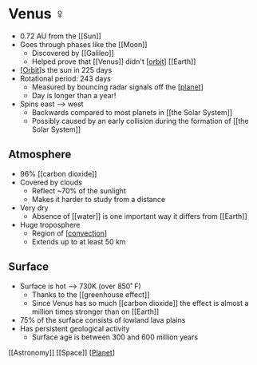 # Venus ♀

- 0.72 AU from the [[Sun]]
- Goes through phases like the [[Moon]]
  - Discovered by [[Galileo]]
  - Helped prove that [[Venus]] didn't [[orbit]] [[Earth]]
- [[Orbit]]s the sun in 225 days
- Rotational period: 243 days
  - Measured by bouncing radar signals off the [[planet]]
  - Day is longer than a year!
- Spins east --> west
  - Backwards compared to most planets in [[the Solar System]]
  - Possibly caused by an early collision during the formation of [[the Solar System]]

## Atmosphere

- 96% [[carbon dioxide]]
- Covered by clouds
  - Reflect ~70% of the sunlight
  - Makes it harder to study from a distance
- Very dry
  - Absence of [[water]] is one important way it differs from [[Earth]]
- Huge troposphere
  - Region of [[convection]]
  - Extends up to at least 50 km

## Surface

- Surface is hot --> 730K (over 850˚ F)
  - Thanks to the [[greenhouse effect]]
  - Since Venus has so much [[carbon dioxide]] the effect is almost a million times stronger than on [[Earth]]
- 75% of the surface consists of lowland lava plains
- Has persistent geological activity
  - Surface age is between 300 and 600 million years

[[Astronomy]] [[Space]] [[Planet]]

[//begin]: # "Autogenerated link references for markdown compatibility"
[orbit]: orbit "Orbit"
[planet]: planet "Planet"
[convection]: convection "Convection"
[//end]: # "Autogenerated link references"